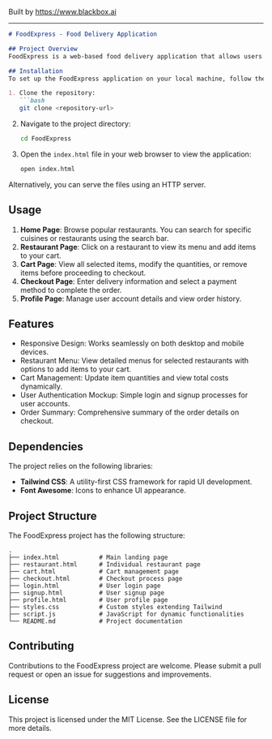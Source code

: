 
Built by https://www.blackbox.ai

---

```markdown
# FoodExpress - Food Delivery Application

## Project Overview
FoodExpress is a web-based food delivery application that allows users to explore nearby restaurants, view menus, and place orders conveniently. Utilizing a clean and responsive design, the application enhances the user experience while making food choices easier.

## Installation
To set up the FoodExpress application on your local machine, follow these steps:

1. Clone the repository:
   ```bash
   git clone <repository-url>
   ```

2. Navigate to the project directory:
   ```bash
   cd FoodExpress
   ```

3. Open the `index.html` file in your web browser to view the application:
   ```bash
   open index.html
   ```

Alternatively, you can serve the files using an HTTP server.

## Usage
1. **Home Page**: Browse popular restaurants. You can search for specific cuisines or restaurants using the search bar.
2. **Restaurant Page**: Click on a restaurant to view its menu and add items to your cart.
3. **Cart Page**: View all selected items, modify the quantities, or remove items before proceeding to checkout.
4. **Checkout Page**: Enter delivery information and select a payment method to complete the order.
5. **Profile Page**: Manage user account details and view order history.

## Features
- Responsive Design: Works seamlessly on both desktop and mobile devices.
- Restaurant Menu: View detailed menus for selected restaurants with options to add items to your cart.
- Cart Management: Update item quantities and view total costs dynamically.
- User Authentication Mockup: Simple login and signup processes for user accounts.
- Order Summary: Comprehensive summary of the order details on checkout.

## Dependencies
The project relies on the following libraries:
- **Tailwind CSS**: A utility-first CSS framework for rapid UI development.
- **Font Awesome**: Icons to enhance UI appearance.

## Project Structure
The FoodExpress project has the following structure:

```
.
├── index.html           # Main landing page
├── restaurant.html      # Individual restaurant page
├── cart.html            # Cart management page
├── checkout.html        # Checkout process page
├── login.html           # User login page
├── signup.html          # User signup page
├── profile.html         # User profile page
├── styles.css           # Custom styles extending Tailwind
├── script.js            # JavaScript for dynamic functionalities
└── README.md            # Project documentation
```

## Contributing
Contributions to the FoodExpress project are welcome. Please submit a pull request or open an issue for suggestions and improvements.

## License
This project is licensed under the MIT License. See the LICENSE file for more details.
```